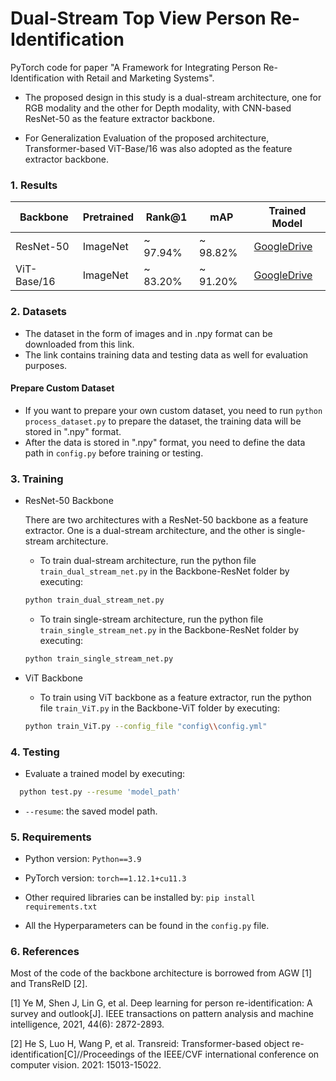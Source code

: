 # Dual-Stream Top View Person Re-Identification
PyTorch code for paper "A Framework for Integrating Person Re-Identification with Retail and Marketing Systems".

- The proposed design in this study is a dual-stream architecture, one for RGB modality and the other for Depth modality, with CNN-based ResNet-50 as the feature extractor  backbone.

- For Generalization Evaluation of the proposed architecture, Transformer-based ViT-Base/16 was also adopted as the feature extractor backbone.

### 1. Results

|Backbone    | Pretrained| Rank@1   | mAP      | Trained Model|
| --------   | -----     | -----    |--------- |------|
|ResNet-50   | ImageNet  | ~ 97.94% | ~ 98.82% | [GoogleDrive](https://drive.google.com/drive/folders/16F8wTX9JiTPi0jJu7xVCpxLjATIenZ24?usp=sharing)|
|ViT-Base/16 | ImageNet  | ~ 83.20% | ~ 91.20% | [GoogleDrive](https://drive.google.com/drive/folders/1qIhB7TLF6kQATniU-fFUJB6bS52uKOnZ?usp=sharing)|

### 2. Datasets

- The dataset in the form of images and in .npy format can be downloaded from this link.
- The link contains training data and testing data as well for evaluation purposes.

#### Prepare Custom Dataset

- If you want to prepare your own custom dataset, you need to run `python process_dataset.py` to prepare the dataset, the training data will be stored in ".npy" format.
- After the data is stored in ".npy" format, you need to define the data path in `config.py` before training or testing.

### 3. Training

- ResNet-50 Backbone
  
  There are two architectures with a ResNet-50 backbone as a feature extractor. One is a dual-stream architecture, and the other is single-stream architecture.

    - To train dual-stream architecture, run the python file `train_dual_stream_net.py` in the Backbone-ResNet folder by executing:
      
    ```bash
    python train_dual_stream_net.py
    ```
    - To train single-stream architecture, run the python file `train_single_stream_net.py` in the Backbone-ResNet folder by executing:
      
    ```bash
    python train_single_stream_net.py
    ```
  
- ViT Backbone

  - To train using ViT backbone as a feature extractor, run the python file `train_ViT.py` in the Backbone-ViT folder by executing:
    
  ```bash
  python train_ViT.py --config_file "config\\config.yml"
  ```

### 4. Testing

- Evaluate a trained model by executing:
  
```bash
  python test.py --resume 'model_path'
  ```
   - `--resume`: the saved model path.

### 5. Requirements

- Python version: `Python==3.9`

- PyTorch version: `torch==1.12.1+cu11.3`

- Other required libraries can be installed by: `pip install requirements.txt`

- All the Hyperparameters can be found in the `config.py` file.

### 6. References

Most of the code of the backbone architecture is borrowed from AGW [1] and TransReID [2].

[1] Ye M, Shen J, Lin G, et al. Deep learning for person re-identification: A survey and outlook[J]. IEEE transactions on pattern analysis and machine intelligence, 2021, 44(6): 2872-2893.

[2] He S, Luo H, Wang P, et al. Transreid: Transformer-based object re-identification[C]//Proceedings of the IEEE/CVF international conference on computer vision. 2021: 15013-15022.
